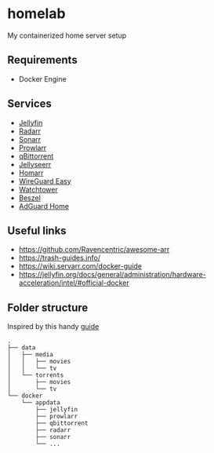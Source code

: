 # homelab

My containerized home server setup

## Requirements

- Docker Engine

## Services

- [Jellyfin](https://jellyfin.org/)
- [Radarr](https://radarr.video/)
- [Sonarr](https://sonarr.tv/)
- [Prowlarr](https://prowlarr.com/)
- [qBittorrent](https://www.qbittorrent.org/)
- [Jellyseerr](https://github.com/Fallenbagel/jellyseerr)
- [Homarr](https://homarr.dev/)
- [WireGuard Easy](https://github.com/wg-easy/wg-easy)
- [Watchtower](https://containrrr.dev/watchtower/)
- [Beszel](https://beszel.dev/)
- [AdGuard Home](https://adguard.com/en/adguard-home/overview.html)

## Useful links

- https://github.com/Ravencentric/awesome-arr
- https://trash-guides.info/
- https://wiki.servarr.com/docker-guide
- https://jellyfin.org/docs/general/administration/hardware-acceleration/intel/#official-docker

## Folder structure

Inspired by this handy [guide](https://trash-guides.info/File-and-Folder-Structure/)

```
.
├── data
│   ├── media
│   │   ├── movies
│   │   └── tv
│   └── torrents
│       ├── movies
│       └── tv
└── docker
    └── appdata
        ├── jellyfin
        ├── prowlarr
        ├── qbittorrent
        ├── radarr
        ├── sonarr
        └── ...
```
